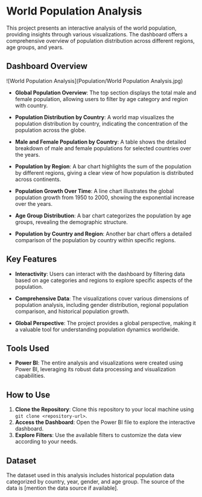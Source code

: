 # World Population Analysis

This project presents an interactive analysis of the world population, providing insights through various visualizations. The dashboard offers a comprehensive overview of population distribution across different regions, age groups, and years.

## Dashboard Overview

![World Population Analysis](Population/World Population Analysis.jpg)

- **Global Population Overview**: The top section displays the total male and female population, allowing users to filter by age category and region with country.
  
- **Population Distribution by Country**: A world map visualizes the population distribution by country, indicating the concentration of the population across the globe.

- **Male and Female Population by Country**: A table shows the detailed breakdown of male and female populations for selected countries over the years.

- **Population by Region**: A bar chart highlights the sum of the population by different regions, giving a clear view of how population is distributed across continents.

- **Population Growth Over Time**: A line chart illustrates the global population growth from 1950 to 2000, showing the exponential increase over the years.

- **Age Group Distribution**: A bar chart categorizes the population by age groups, revealing the demographic structure.

- **Population by Country and Region**: Another bar chart offers a detailed comparison of the population by country within specific regions.

## Key Features

- **Interactivity**: Users can interact with the dashboard by filtering data based on age categories and regions to explore specific aspects of the population.
  
- **Comprehensive Data**: The visualizations cover various dimensions of population analysis, including gender distribution, regional population comparison, and historical population growth.

- **Global Perspective**: The project provides a global perspective, making it a valuable tool for understanding population dynamics worldwide.

## Tools Used

- **Power BI**: The entire analysis and visualizations were created using Power BI, leveraging its robust data processing and visualization capabilities.

## How to Use

1. **Clone the Repository**: Clone this repository to your local machine using `git clone <repository-url>`.
2. **Access the Dashboard**: Open the Power BI file to explore the interactive dashboard.
3. **Explore Filters**: Use the available filters to customize the data view according to your needs.

## Dataset

The dataset used in this analysis includes historical population data categorized by country, year, gender, and age group. The source of the data is [mention the data source if available].

